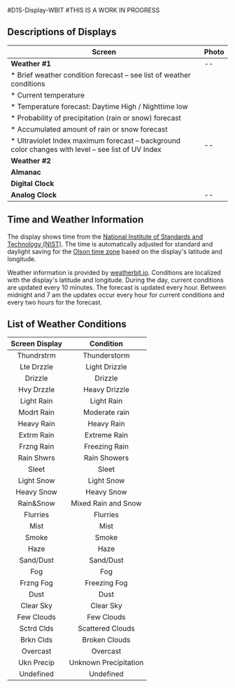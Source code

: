#D1S-Display-WBIT
#THIS IS A WORK IN PROGRESS

## Descriptions of Displays

|Screen |Photo |
|--|--|
|**Weather #1** | -- |
|  * Brief weather condition forecast – see list of weather conditions | |
|  * Current temperature | |
|  * Temperature forecast: Daytime High / Nighttime low  | |
|  * Probability of precipitation (rain or snow) forecast | |
|  * Accumulated amount of rain or snow forecast | |
|  * Ultraviolet Index maximum forecast – background color changes with level – see list of UV Index | -- |
|**Weather #2**| |
|**Almanac**| |
|**Digital Clock**| |
|**Analog Clock**| -- |

## Time and Weather Information
The display shows time from the [National Institute of Standards and Technology (NIST)](https://en.wikipedia.org/wiki/National_Institute_of_Standards_and_Technology). The time is automatically adjusted for standard and daylight saving for the [Olson time zone](https://en.wikipedia.org/wiki/Tz_database) based on the display's latitude and longitude. 

Weather information is provided by [weatherbit.io](https://www.weatherbit.io/). Conditions are localized with the display's latitude and longitude. During the day, current conditions are updated every 10 minutes. The forecast is updated every hour. Between midnight and 7 am the updates occur every hour for current conditions and every two hours for the forecast.

## List of Weather Conditions

|Screen Display |Condition |
|:---:|:---:|
|Thundrstrm |Thunderstorm |
|Lte Drzzle |Light Drizzle |
|Drizzle |Drizzle   |
|Hvy Drzzle |Heavy Drizzle |
|Light Rain  |Light Rain  |
|Modrt Rain |Moderate rain |
|Heavy Rain |Heavy Rain |
|Extrm Rain |Extreme Rain |
|Frzng Rain |Freezing Rain |
|Rain Shwrs |Rain Showers |
|Sleet |Sleet |
|Light Snow |Light Snow |
|Heavy Snow |Heavy Snow |
|Rain&Snow |Mixed Rain and Snow |
|Flurries |Flurries   |
|Mist |Mist |
|Smoke |Smoke |
|Haze |Haze |
|Sand/Dust |Sand/Dust   |
|Fog |Fog |
|Frzng Fog |Freezing Fog |
|Dust |Dust |
|Clear Sky |Clear Sky |
|Few Clouds |Few Clouds |
|Sctrd Clds |Scattered Clouds |
|Brkn Clds |Broken Clouds |
|Overcast |Overcast |
|Ukn Precip |Unknown Precipitation |
|Undefined |Undefined |

